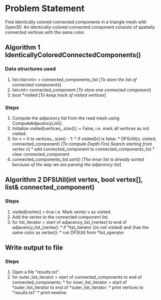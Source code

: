 # Problem Statement
Find identically colored connected components in a triangle mesh with Open3D. An identically-colored connected component consists of spatially connected vertices with the same color.

## Algorithm 1 IdenticallyColoredConnectedComponents()
### Data structures used 
1. list\<list\<int\> \> connected_components_list    [_To store the list of connected components_]
2. list\<int\> connected_component                 [_To store one connected component_]
3. bool *visited                                 [_To keep track of visited vertices_]

### Steps
1. Compute the adjacency list from the read mesh using ComputeAdjacencyList().
2. Initialize visited[vertices_.size()] := False, i.e. mark all vertices as not visited. 
3. for v = 0 to vertices_.size() - 1:
        * if visited[v] is false:
              * DFSUtil(v, visited, connected_component)     [_To compute Depth First Search starting from vertex v_]
              * add connected_component to connected_components_list
        * clear connected_component
4. connected_components_list.sort()                [_The inner list is already sorted because of the way we are parsing the adjacency list_]

## Algorithm 2 DFSUtil(int vertex, bool vertex[], list<int>& connected_component)
### Steps
1. visited[vertex] = true i.e. Mark vertex v as visited.
2. Add the vertex to the connected component list.
3. for list_iterator = start of adjacency_list_[vertex] to end of adjacency_list_[vertex]:
        * if \*list_iterator ((is not visited) and (has the same color as vertex)):
              * run DFSUtil from \*list_operator

## Write output to file
### Steps
1. Open a file "results.txt".
2. for outer_list_iterator = start of connected_components to end of connected_components:
        * for inner_list_iterator = start of \*outer_list_iterator to end of \*outer_list_iterator:
                * print vertices to "results.txt"
        * print newline
